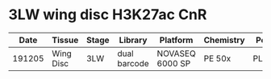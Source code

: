 # 3LW wing disc H3K27ac CnR

| Date   | Tissue    | Stage | Library      | Platform        | Chemistry | Pool Name |
|--------|-----------|-------|--------------|-----------------|-----------|-----------|
| 191205 | Wing Disc | 3LW   | dual barcode | NOVASEQ 6000 SP | PE 50x    | PL_CMU_MP |
